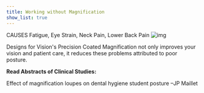 ```yaml
---
title: Working without Magnification
show_list: true
---
```


CAUSES Fatigue, Eye Strain, Neck Pain, Lower Back Pain
![img](https://www.designsforvision.com/DentImg/HygPost.gif)

Designs for Vision's Precision Coated Magnification not only improves your vision and patient care, it reduces these problems attributed to poor posture.

**Read Abstracts of Clinical Studies:**

Effect of magnification loupes on dental hygiene student posture –JP Maillet
